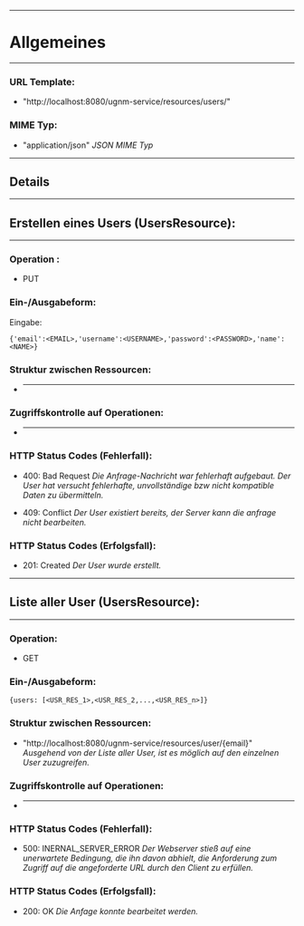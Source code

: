 
---

# Allgemeines #

---



### URL Template: ###
  * "http://localhost:8080/ugnm-service/resources/users/"

### MIME Typ: ###
  * "application/json"
_JSON MIME Typ_




---

## Details ##

---


## Erstellen eines Users (UsersResource): ##

---



### Operation  : ###
  * PUT

### Ein-/Ausgabeform: ###

Eingabe:
```
{'email':<EMAIL>,'username':<USERNAME>,'password':<PASSWORD>,'name':<NAME>}
```


### Struktur zwischen Ressourcen: ###
  * ---

### Zugriffskontrolle auf Operationen: ###
  * ---

### HTTP Status Codes (Fehlerfall): ###

  * 400: Bad Request
_Die Anfrage-Nachricht war fehlerhaft aufgebaut. Der User hat versucht  fehlerhafte, unvollständige bzw nicht kompatible Daten zu übermitteln._

  * 409: Conflict
_Der User existiert bereits, der Server kann die anfrage nicht bearbeiten._

### HTTP Status Codes (Erfolgsfall): ###

  * 201: Created
_Der User wurde erstellt._


---


## Liste aller User (UsersResource): ##

---


### Operation: ###
  * GET

### Ein-/Ausgabeform: ###

```
{users: [<USR_RES_1>,<USR_RES_2,...,<USR_RES_n>]}
```

### Struktur zwischen Ressourcen: ###
  * "http://localhost:8080/ugnm-service/resources/user/{email}"
_Ausgehend von der Liste aller User, ist es möglich auf den einzelnen User zuzugreifen._

### Zugriffskontrolle auf Operationen: ###
  * ---

### HTTP Status Codes (Fehlerfall): ###
  * 500: INERNAL\_SERVER\_ERROR
_Der Webserver stieß auf eine unerwartete Bedingung, die ihn davon abhielt, die Anforderung zum Zugriff auf die angeforderte URL durch den Client zu erfüllen._

### HTTP Status Codes (Erfolgsfall): ###

  * 200: OK
_Die Anfage konnte bearbeitet werden._